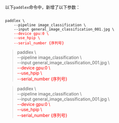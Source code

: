 <p>以下<code>paddlex</code>命令中，新增了以下参数：</p>  
<pre><code>
paddlex \  
    --pipeline image_classification \  
    --input general_image_classification_001.jpg \  
    <span>--device gpu:0 \</span>  
    <span>--use_hpip \</span>  
    <span>--serial_number {序列号}</span>  
</code></pre>

<blockquote>
<div>
paddlex \  <br/>
    --pipeline image_classification \  <br/>
    --input general_image_classification_001.jpg \  <br/>
    <span>--device gpu:0 \</span>  <br/>
    <span>--use_hpip \</span>  <br/>
    <span>--serial_number {序列号}</span> 
</blockquote>

<blockquote>
<div>
paddlex \  <br/>
    --pipeline image_classification \  <br/>
    --input general_image_classification_001.jpg \  <br/>
    <span style="color: red;">--device gpu:0 \</span>  <br/>
    <span style="color: red;">--use_hpip \</span>  <br/>
    <span style="color: red;">--serial_number {序列号}</span> 
</blockquote>

<style>
span {color:red;}
</style>